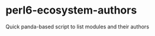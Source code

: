 perl6-ecosystem-authors
=======================

Quick panda-based script to list modules and their authors
